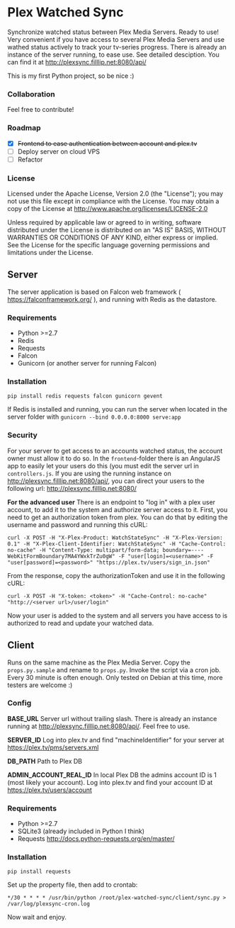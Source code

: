 # Plex Watched Sync
Synchronize watched status between Plex Media Servers. Ready to use! Very convenient if you have access to several Plex Media Servers and use wathed status actively to track your tv-series progress. There is already an instance of the server running, to ease use. See detailed desciption. You can find it at http://plexsync.filllip.net:8080/api/

This is my first Python project, so be nice :)
 
### Collaboration
Feel free to contribute!

### Roadmap
- [x] ~~Frontend to ease authentication between account and plex.tv~~
- [ ] Deploy server on cloud VPS
- [ ] Refactor

### License
   Licensed under the Apache License, Version 2.0 (the "License"); you may not use this file except in compliance with the License. You may obtain a copy of the License at http://www.apache.org/licenses/LICENSE-2.0
   
   Unless required by applicable law or agreed to in writing, software distributed under the License is distributed on an "AS IS" BASIS, WITHOUT WARRANTIES OR CONDITIONS OF ANY KIND, either express or implied. See the License for the specific language governing permissions and limitations under the License. 

## Server
The server application is based on Falcon web framework ( https://falconframework.org/ ), and running with Redis as the datastore.

### Requirements
* Python >=2.7
* Redis
* Requests
* Falcon
* Gunicorn (or another server for running Falcon)

### Installation
```pip install redis requests falcon gunicorn gevent```

If Redis is installed and running, you can run the server when located in the server folder with ```gunicorn --bind 0.0.0.0:8000 serve:app```

### Security
For your server to get access to an accounts watched status, the account owner must allow it to do so. In the ```frontend```-folder there is an AngularJS app to easily let your users do this (you must edit the server url in ```controllers.js```.
If you are using the running instance on http://plexsync.filllip.net:8080/api/, you can direct your users to the following url: http://plexsync.filllip.net:8080/ 

**For the advanced user**
There is an endpoint to "log in" with a plex user account, to add it to the system and authorize server access to it. 
First, you need to get an authorization token from plex. You can do that by editing the username and password and running this cURL:
```
curl -X POST -H "X-Plex-Product: WatchStateSync" -H "X-Plex-Version: 0.1" -H "X-Plex-Client-Identifier: WatchStateSync" -H "Cache-Control: no-cache" -H "Content-Type: multipart/form-data; boundary=----WebKitFormBoundary7MA4YWxkTrZu0gW" -F "user[login]=<username>" -F "user[password]=<password>" "https://plex.tv/users/sign_in.json"
```
From the response, copy the authorizationToken and use it in the following cURL:
```
curl -X POST -H "X-token: <token>" -H "Cache-Control: no-cache" "http://<server url>/user/login"
```
Now your user is added to the system and all servers you have access to is authorized to read and update your watched data.

## Client
Runs on the same machine as the Plex Media Server. Copy the ```props.py.sample``` and rename to ```props.py```. Invoke the script via a cron job. Every 30 minute is often enough. Only tested on Debian at this time, more testers are welcome :)
### Config
**BASE_URL**
Server url without trailing slash. There is already an instance running at http://plexsync.filllip.net:8080/api/. Feel free to use.

**SERVER_ID**
Log into plex.tv and find "machineIdentifier" for your server at https://plex.tv/pms/servers.xml

**DB_PATH**
Path to Plex DB

**ADMIN_ACCOUNT_REAL_ID**
In local Plex DB the admins account ID is 1 (most likely your account). Log into plex.tv and find your account ID at https://plex.tv/users/account

### Requirements
* Python >=2.7
* SQLite3 (already included in Python I think)
* Requests http://docs.python-requests.org/en/master/

### Installation
```pip install requests```

Set up the property file, then add to crontab:
```
*/30 * * * * /usr/bin/python /root/plex-watched-sync/client/sync.py > /var/log/plexsync-cron.log
```
Now wait and enjoy.
